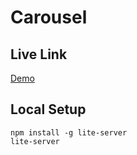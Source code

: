# Carousel

## Live Link

<a href="https://manichandum.github.io/Carousel/" target="_blank">Demo</a>

## Local Setup

```shell
npm install -g lite-server
lite-server
```
